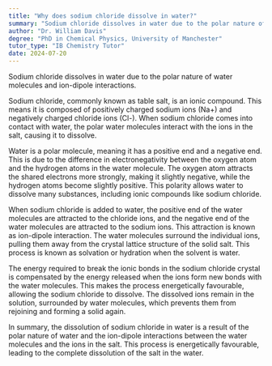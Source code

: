 ```yaml
---
title: "Why does sodium chloride dissolve in water?"
summary: "Sodium chloride dissolves in water due to the polar nature of water molecules and ion-dipole interactions."
author: "Dr. William Davis"
degree: "PhD in Chemical Physics, University of Manchester"
tutor_type: "IB Chemistry Tutor"
date: 2024-07-20
---
```


Sodium chloride dissolves in water due to the polar nature of water molecules and ion-dipole interactions.

Sodium chloride, commonly known as table salt, is an ionic compound. This means it is composed of positively charged sodium ions (Na+) and negatively charged chloride ions (Cl-). When sodium chloride comes into contact with water, the polar water molecules interact with the ions in the salt, causing it to dissolve.

Water is a polar molecule, meaning it has a positive end and a negative end. This is due to the difference in electronegativity between the oxygen atom and the hydrogen atoms in the water molecule. The oxygen atom attracts the shared electrons more strongly, making it slightly negative, while the hydrogen atoms become slightly positive. This polarity allows water to dissolve many substances, including ionic compounds like sodium chloride.

When sodium chloride is added to water, the positive end of the water molecules are attracted to the chloride ions, and the negative end of the water molecules are attracted to the sodium ions. This attraction is known as ion-dipole interaction. The water molecules surround the individual ions, pulling them away from the crystal lattice structure of the solid salt. This process is known as solvation or hydration when the solvent is water.

The energy required to break the ionic bonds in the sodium chloride crystal is compensated by the energy released when the ions form new bonds with the water molecules. This makes the process energetically favourable, allowing the sodium chloride to dissolve. The dissolved ions remain in the solution, surrounded by water molecules, which prevents them from rejoining and forming a solid again.

In summary, the dissolution of sodium chloride in water is a result of the polar nature of water and the ion-dipole interactions between the water molecules and the ions in the salt. This process is energetically favourable, leading to the complete dissolution of the salt in the water.
    